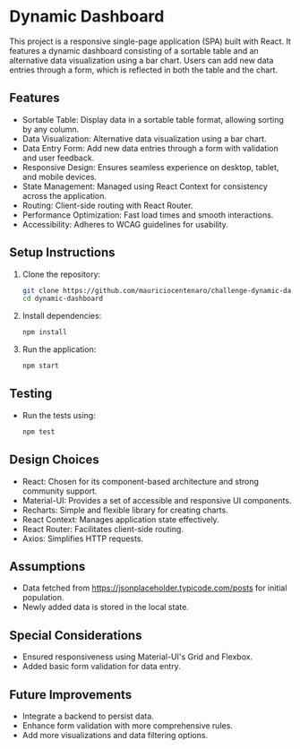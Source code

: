 # Dynamic Dashboard

This project is a responsive single-page application (SPA) built with React. It features a dynamic dashboard consisting of a sortable table and an alternative data visualization using a bar chart. Users can add new data entries through a form, which is reflected in both the table and the chart.

## Features

- Sortable Table: Display data in a sortable table format, allowing sorting by any column.
- Data Visualization: Alternative data visualization using a bar chart.
- Data Entry Form: Add new data entries through a form with validation and user feedback.
- Responsive Design: Ensures seamless experience on desktop, tablet, and mobile devices.
- State Management: Managed using React Context for consistency across the application.
- Routing: Client-side routing with React Router.
- Performance Optimization: Fast load times and smooth interactions.
- Accessibility: Adheres to WCAG guidelines for usability.

## Setup Instructions

1. Clone the repository:
   ```sh
   git clone https://github.com/mauriciocentenaro/challenge-dynamic-dashboard.git
   cd dynamic-dashboard

2. Install dependencies:
   ```sh
   npm install

3. Run the application:
   ```sh
   npm start

## Testing

- Run the tests using:
   ```sh
   npm test

## Design Choices

   - React: Chosen for its component-based architecture and strong community support.
   - Material-UI: Provides a set of accessible and responsive UI components.
   - Recharts: Simple and flexible library for creating charts.
   - React Context: Manages application state effectively.
   - React Router: Facilitates client-side routing.
   - Axios: Simplifies HTTP requests.

## Assumptions

   - Data fetched from https://jsonplaceholder.typicode.com/posts for initial population.
   - Newly added data is stored in the local state.

## Special Considerations

   - Ensured responsiveness using Material-UI's Grid and Flexbox.
   - Added basic form validation for data entry.

## Future Improvements

   - Integrate a backend to persist data.
   - Enhance form validation with more comprehensive rules.
   - Add more visualizations and data filtering options.
